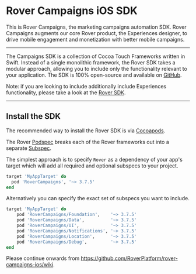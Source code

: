 # Rover Campaigns iOS SDK

This is Rover Campaigns, the marketing campaigns automation SDK. Rover Campaigns augments our core Rover product, the Experiences designer, to drive mobile engagement and monetization with better mobile campaigns.

<hr />

The Campaigns SDK is a collection of Cocoa Touch Frameworks written in Swift. Instead of a single monolithic framework, the Rover SDK takes a modular approach, allowing you to include only the functionality relevant to your application. The SDK is 100% open-source and available on [GitHub](https://github.com/RoverPlatform/rover-ios).

Note: if you are looking to include additionally include Experiences functionality, please take a look at the [Rover SDK](https://github.com/RoverPlatform/rover-ios).

---

## Install the SDK

The recommended way to install the Rover SDK is via [Cocoapods](http://cocoapods.org/).

The Rover [Podspec](https://guides.cocoapods.org/syntax/podspec.html) breaks each of the Rover frameworks out into a separate [Subspec](https://guides.cocoapods.org/syntax/podspec.html#group_subspecs).

The simplest approach is to specify `Rover` as a dependency of your app's target which will add all required and optional subspecs to your project.

```ruby
target 'MyAppTarget' do
  pod 'RoverCampaigns', '~> 3.7.5'
end
```

Alternatively you can specify the exact set of subspecs you want to include.

```ruby
target 'MyAppTarget' do
    pod 'RoverCampaigns/Foundation',    '~> 3.7.5'
    pod 'RoverCampaigns/Data',          '~> 3.7.5'
    pod 'RoverCampaigns/UI',            '~> 3.7.5'
    pod 'RoverCampaigns/Notifications', '~> 3.7.5'
    pod 'RoverCampaigns/Location',      '~> 3.7.5'
    pod 'RoverCampaigns/Debug',         '~> 3.7.5'
end
```

Please continue onwards from https://github.com/RoverPlatform/rover-campaigns-ios/wiki.
